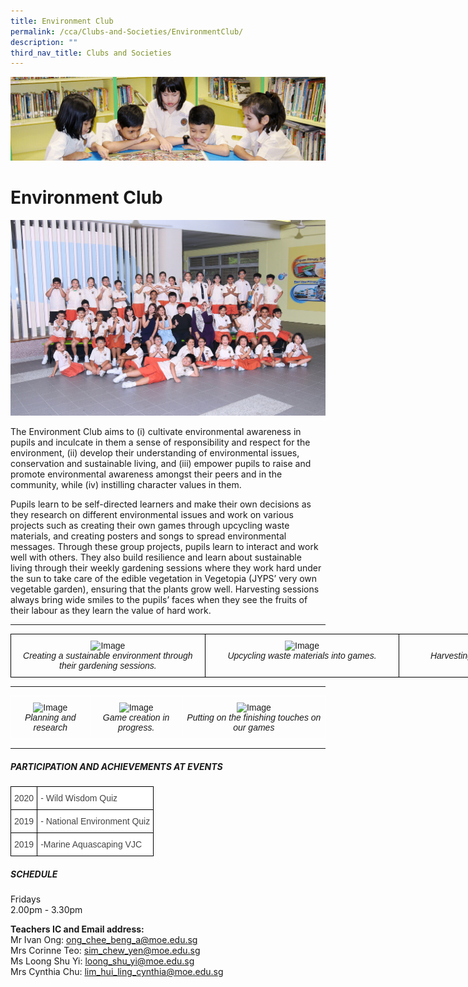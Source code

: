 ```yaml
---
title: Environment Club
permalink: /cca/Clubs-and-Societies/EnvironmentClub/
description: ""
third_nav_title: Clubs and Societies
---
```

![](/images/banner.gif)

  
  
# Environment Club

![](/images/Environment%20Club_Pic%201.jpeg)

The Environment Club aims to (i) cultivate environmental awareness in pupils and inculcate in them a sense of responsibility and respect for the environment, (ii) develop their understanding of environmental issues, conservation and sustainable living, and (iii) empower pupils to raise and promote environmental awareness amongst their peers and in the community, while (iv) instilling character values in them.  
  
Pupils learn to be self-directed learners and make their own decisions as they research on different environmental issues and work on various projects such as creating their own games through upcycling waste materials, and creating posters and songs to spread environmental messages. Through these group projects, pupils learn to interact and work well with others. They also build resilience and learn about sustainable living through their weekly gardening sessions where they work hard under the sun to take care of the edible vegetation in Vegetopia (JYPS’ very own vegetable garden), ensuring that the plants grow well. Harvesting sessions always bring wide smiles to the pupils’ faces when they see the fruits of their labour as they learn the value of hard work.

---


<style type="text/css">
.tg  {border-collapse:collapse;border-spacing:0;}
.tg td{border-color:black;border-style:solid;border-width:1px;font-family:Arial, sans-serif;font-size:14px;
  overflow:hidden;padding:10px 5px;word-break:normal;}
.tg th{border-color:black;border-style:solid;border-width:1px;font-family:Arial, sans-serif;font-size:14px;
  font-weight:normal;overflow:hidden;padding:10px 5px;word-break:normal;}
.tg .tg-baqh{text-align:center;vertical-align:top}
</style>
<table class="tg" style="undefined;table-layout: fixed; width: 933px">
<colgroup>
<col style="width: 311px">
<col style="width: 311px">
<col style="width: 311px">
</colgroup>
<thead>
  <tr>
    <td class="tg-baqh"><img src="https://junyuanpri-moe-edu-sg-admin.cwp.sg/qql/slot/u499/CCA/Picture%202[1].jpg" alt="Image" width="300" height="225"><br><span style="font-style:italic">Creating a sustainable environment through their gardening sessions.</span><br></td>
    <td class="tg-baqh"><img src="https://junyuanpri-moe-edu-sg-admin.cwp.sg/qql/slot/u499/2020/CCA/Environment%20Club_Pic%202.jpg" alt="Image" width="300" height="225"><br><span style="font-style:italic">Upcycling waste materials into games.</span></td>
    <td class="tg-baqh"><img src="https://junyuanpri-moe-edu-sg-admin.cwp.sg/qql/slot/u499/2020/CCA/Environment%20Club_Pic%203.JPG" alt="Image" width="300" height="225"><br><span style="font-style:italic">Harvesting the fruits of our labour.</span></td>
  </tr>
</thead>
</table>

----

<style type="text/css">
.tg  {border-collapse:collapse;border-spacing:0;}
.tg td{border-color:black;border-style:solid;border-width:1px;font-family:Arial, sans-serif;font-size:14px;
  overflow:hidden;padding:10px 5px;word-break:normal;}
.tg th{border-color:black;border-style:solid;border-width:1px;font-family:Arial, sans-serif;font-size:14px;
  font-weight:normal;overflow:hidden;padding:10px 5px;word-break:normal;}
.tg .tg-8jgo{border-color:#ffffff;text-align:center;vertical-align:top}
</style>
<table class="tg">
<thead>
  <tr>
    <td class="tg-8jgo"><img src="https://junyuanpri-moe-edu-sg-admin.cwp.sg/qql/slot/u499/CCA/2021%20School%20Website_Env%20Club%20Pic%205.jpg" alt="Image" width="300" height="225"><br><span style="font-weight:400;font-style:italic">Planning and research</span></td>
    <td class="tg-8jgo"><img src="https://junyuanpri-moe-edu-sg-admin.cwp.sg/qql/slot/u499/CCA/2021%20School%20Website_Env%20Club%20Pic%206.jpg" alt="Image" width="300" height="225"><br><span style="font-style:italic">Game creation in progress.</span></td>
    <td class="tg-8jgo"><img src="https://junyuanpri-moe-edu-sg-admin.cwp.sg/qql/slot/u499/CCA/2021%20School%20Website_Env%20Club%20Pic%207.jpg" alt="Image" width="300" height="225"><br><span style="font-style:italic">Putting on the finishing touches on our games</span></td>
  </tr>
</thead>
</table>

---

##### **PARTICIPATION AND ACHIEVEMENTS AT EVENTS**

<style type="text/css">
.tg  {border-collapse:collapse;border-spacing:0;}
.tg td{border-color:black;border-style:solid;border-width:1px;font-family:Arial, sans-serif;font-size:14px;
  overflow:hidden;padding:10px 5px;word-break:normal;}
.tg th{border-color:black;border-style:solid;border-width:1px;font-family:Arial, sans-serif;font-size:14px;
  font-weight:normal;overflow:hidden;padding:10px 5px;word-break:normal;}
.tg .tg-sdzj{background-color:#FFF;color:#454545;text-align:left;vertical-align:middle}
</style>
<table class="tg">
<thead>
  <tr>
    <th class="tg-sdzj"><span style="color:inherit;background-color:transparent">2020</span></th>
    <th class="tg-sdzj"><span style="color:inherit;background-color:transparent">- Wild Wisdom Quiz</span></th>
  </tr>
</thead>
<tbody>
  <tr>
    <td class="tg-sdzj"><span style="color:inherit;background-color:transparent">2019</span></td>
    <td class="tg-sdzj"><span style="color:inherit;background-color:transparent">- National Environment Quiz </span></td>
  </tr>
  <tr>
    <td class="tg-sdzj"><span style="color:inherit;background-color:transparent">2019</span></td>
    <td class="tg-sdzj"><span style="color:inherit;background-color:transparent">-Marine Aquascaping VJC </span></td>
  </tr>
</tbody>
</table>


##### **SCHEDULE**

Fridays  
2.00pm - 3.30pm  
  
**Teachers IC and Email address:**  <br>
Mr Ivan Ong:&nbsp;[ong\_chee\_beng\_a@moe.edu.sg](mailto:ong_chee_beng_a@moe.edu.sg)  <br>
Mrs Corinne Teo:&nbsp;[sim\_chew\_yen@moe.edu.sg](mailto:sim_chew_yen@moe.edu.sg)  <br>
Ms Loong Shu Yi:&nbsp;[loong\_shu\_yi@moe.edu.sg](mailto:loong_shu_yi@moe.edu.sg)<br>
Mrs Cynthia Chu:&nbsp;[lim\_hui\_ling\_cynthia@moe.edu.sg](mailto:lim_hui_ling_cynthia@moe.edu.sg)